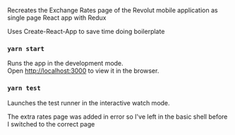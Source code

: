 Recreates the Exchange Rates page of the Revolut mobile application as single page React app with Redux

Uses Create-React-App to save time doing boilerplate

### `yarn start`

Runs the app in the development mode.<br>
Open [http://localhost:3000](http://localhost:3000) to view it in the browser.

### `yarn test`

Launches the test runner in the interactive watch mode.<br>

The extra rates page was added in error so I've left in the basic shell before I switched to the correct page
